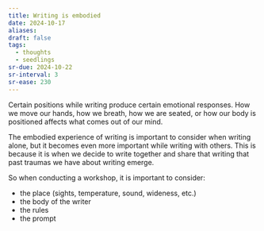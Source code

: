 ```yaml
---
title: Writing is embodied
date: 2024-10-17
aliases: 
draft: false
tags:
  - thoughts
  - seedlings
sr-due: 2024-10-22
sr-interval: 3
sr-ease: 230
---
```

Certain positions while writing produce certain emotional responses. How we move our hands, how we breath, how we are seated, or how our body is positioned affects what comes out of our mind.

The embodied experience of writing is important to consider when writing alone, but it becomes even more important while writing with others. This is because it is when we decide to write together and share that writing that past traumas we have about writing emerge.

So when conducting a workshop, it is important to consider:
- the place (sights, temperature, sound, wideness, etc.)
- the body of the writer
- the rules
- the prompt